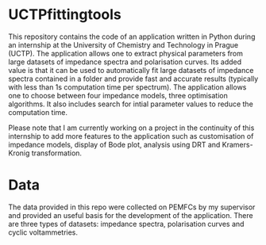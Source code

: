 # UCTPfittingtools

This repository contains the code of an application written in Python during an internship at the University of Chemistry and Technology in Prague (UCTP). The application allows one to extract physical parameters from large datasets of impedance spectra and polarisation curves. Its added value is that it can be used to automatically fit large datasets of impedance spectra contained in a folder and provide fast and accurate results (typically with less than 1s computation time per spectrum). The application allows one to choose between four impedance models, three optimisation algorithms. It also includes search for intial parameter values to reduce the computation time.

Please note that I am currently working on a project in the continuity of this internship to add more features to the application such as customisation of impedance models, display of Bode plot, analysis using DRT and Kramers-Kronig transformation.

# Data
The data provided in this repo were collected on PEMFCs by my supervisor and provided an useful basis for the development of the application. There are three types of datasets: impedance spectra, polarisation curves and cyclic voltammetries.
